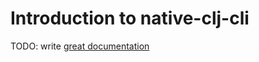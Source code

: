 # Introduction to native-clj-cli

TODO: write [great documentation](http://jacobian.org/writing/what-to-write/)
